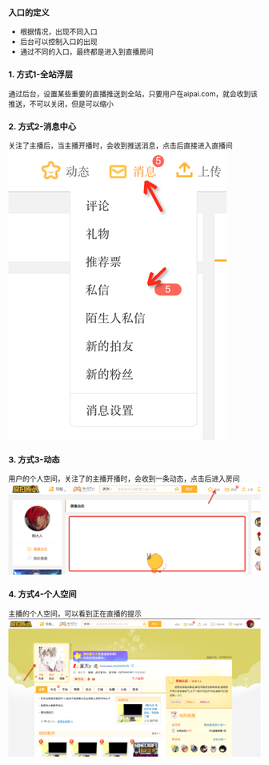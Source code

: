### 入口的定义
* 根据情况，出现不同入口
* 后台可以控制入口的出现
* 通过不同的入口，最终都是进入到直播房间

### 1. 方式1-全站浮层
通过后台，设置某些重要的直播推送到全站，只要用户在aipai.com，就会收到该推送，不可以关闭，但是可以缩小

### 2. 方式2-消息中心
关注了主播后，当主播开播时，会收到推送消息，点击后直接进入直播间
![消息](img/sms.png)

### 3. 方式3-动态
用户的个人空间，关注了的主播开播时，会收到一条动态，点击后进入房间
![个人动态](img/activity.png)

### 4. 方式4-个人空间
主播的个人空间，可以看到正在直播的提示
![个人空间](img/userceter.png)